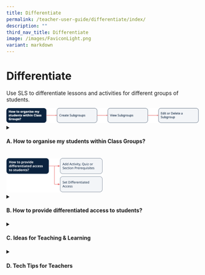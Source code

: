 ```yaml
---
title: Differentiate
permalink: /teacher-user-guide/differentiate/index/
description: ""
third_nav_title: Differentiate
image: /images/FaviconLight.png
variant: markdown
---
```

<h1>Differentiate</h1>
<p>Use SLS to differentiate lessons and activities for different groups of students.</p>
<img alt="Differentiate" src="/images/2Teacher/Flow-Differentiate1.svg">
<details>
 <summary><h4>A. How to organise my students within Class Groups?</h4></summary>
<ul>
    <li><a target="_blank" href="/teacher-user-guide/differentiate/create-subgroups/">(A1) Create Subgroups</a></li>
    <li><a target="_blank" href="/teacher-user-guide/differentiate/view-subgroups/">(A2) View Subgroups</a></li>
    <li><a target="_blank" href="/teacher-user-guide/differentiate/edit-and-delete-a-subgroup/">(A3) Edit &amp; Delete a Subgroup</a></li>
  </ul>
</details>
<br>
<img alt="Differentiate" style="width: 50%;" src="/images/2Teacher/Flow_Differentiate2.png">
<details>
 <summary><h4>B. How to provide differentiated access to students?</h4></summary>
<ul>
<li><a target="_blank" href="/teacher-user-guide/differentiate/add-activity-quiz-section-prerequisites/">(B1,i) Add Activity, Quiz or Section Prerequisites</a></li>
<li><a target="_blank" href="/teacher-user-guide/differentiate/set-differentiated-access/">(B1,ii) Set Differentiated Access</a></li>
</ul>
</details>
<details>
<summary><h4>C. Ideas for Teaching &amp; Learning</h4></summary>
<ul>
<li><a target="_blank" href="/teachers/sls-superhero-quiz/differentiate-learning-modules-and-activities/">(C1,i) Differentiate Learning Modules and Activities</a></li>
<li><a target="_blank" href="http://for.edu.sg/EVS">(C1,ii) Eliciting Voices of Students with Diverse Learning Needs</a></li>
</ul>
</details>
<details>
<summary>
<h4>D. Tech Tips for Teachers</h4>
</summary>
<ol>
<li><p><strong>Must students link their iCON accounts with SLS?</strong></p>
<p> SLS will work with any Google account. However, we recommend students link their student iCON accounts to ensure seamless learning.</p>
</li>
<li><strong>How can SLS support differentiation for common curriculum subjects or the upcoming FSBB in secondary school context?</strong>
<p>Schools can utilise SLS features such as subgroups to support differentiation and/or FSBB.</p>
<p>Teachers can form subgroups within the class. This functionality is useful for FSBB as teachers can now specify scaffolding activities for students of lower readiness, and also create stretch activities for students of higher readiness after they have completed the compulsory activities.</p>
<p>Alternatively, teachers can make use of <a target="_blank" href="/teacher-user-guide/differentiate/add-activity-quiz-section-prerequisites/">Activity, Quiz or Section Prerequisites</a> to cater to students of different levels of readiness.</p></li>
</ol>
</details>